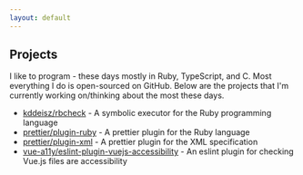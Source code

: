 ```yaml
---
layout: default
---
```


## Projects

I like to program - these days mostly in Ruby, TypeScript, and C. Most everything I do is open-sourced on GitHub. Below are the projects that I'm currently working on/thinking about the most these days.

* [kddeisz/rbcheck](https://github.com/kddeisz/rbcheck) - A symbolic executor for the Ruby programming language
* [prettier/plugin-ruby](https://github.com/prettier/plugin-ruby) - A prettier plugin for the Ruby language
* [prettier/plugin-xml](https://github.com/prettier/plugin-xml) - A prettier plugin for the XML specification
* [vue-a11y/eslint-plugin-vuejs-accessibility](https://github.com/vue-a11y/eslint-plugin-vuejs-accessibility) - An eslint plugin for checking Vue.js files are accessibility
